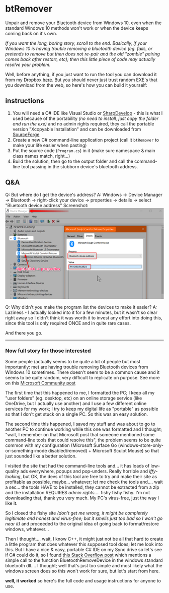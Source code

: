 # btRemover
Unpair and remove your Bluetooth device from Windows 10, even when the standard Windows 10 methods won't work or when the device keeps coming back on it's own.

_If you want the long, boring story, scroll to the end. Basically, if your Windows 10 is having trouble removing a bluetooth device (eg. fails, or pretends to remove but then does not re-pair and the old "zombie" pairing comes back after restart, etc); then this little piece of code may actually resolve your problem._


Well, before anything, if you just want to run the tool you can download it from my Dropbox [here](https://www.dropbox.com/s/8ht4pdrr9p47uft/btRemover.zip?dl=1). But you should never just trust random EXE's that you download from the web, so here's how you can build it yourself:

## instructions
1. You will need a C# IDE like Visual Studio or [SharpDevelop](http://www.icsharpcode.net) - this is what I used because of the portability _(no need to install, just copy the folder and run the exe)_ and no admin rights required, they call the portable version "Xcopyable Installation" and can be downloaded from [SourceForge](https://sourceforge.net/projects/sharpdevelop/files/SharpDevelop%205.x/5.1/SharpDevelop_5.1.0.5216_Xcopyable.zip/download)
2. Create a new C# command-line application project (call it ```btRemover``` to make your life easier when pasting)
3. Put the source code (```Program.cs```) in it (make sure namespace & main class names match, right...)
4. Build the solution, then go to the output folder and call the command-line tool passing in the stubborn device's bluetooth address.

## Q&A
Q: But where do I get the device's address?
A: Windows -> Device Manager -> Bluetooth -> right-click your device -> properties -> details -> select "Bluetooth device address" Screenshot:
![Instructions to get bluetooth address](gettingBluetoothAddress.png "getting bt address")

Q: Why didn't you make the program list the devices to make it easier?
A: Laziness - I actually looked into it for a few minutes, but it wasn't so clear right away so I didn't think it was worth it to invest any effort into doing this, since this tool is only required ONCE and in quite rare cases.

And there you go.

-----
### Now full story for those interested


Some people (actually seems to be quite a lot of people but most importantly: me) are having trouble removing Bluetooth devices from Windows 10 sometimes. There doesn't seem to be a common cause and it seems to be quite random, very difficult to replicate on purpose. See more on this [Microsoft Community post](https://answers.microsoft.com/en-us/windows/forum/windows_10-networking-winpc/unable-to-remove-bluetooth-device-on-windows-10/ea6da83d-583e-4b80-8714-367510879f07)

The first time that this happened to me, I formatted the PC; I keep all my "user folders" (eg. desktop, etc) on an online storage service (like OneDrive, but I actually use another) and I use a few different online services for my work; I try to keep my digital life as "portable" as possible so that I don't get stuck on a single PC. So this was an easy solution.

The second time this happened, I saved my stuff and was about to go to another PC to continue working while this one was formatted and I thought; "wait, I remember on that Microsoft post that someone mentioned some command-line tools that could resolve this", the problem seems to be quite common with my configuration (Microsoft Surface Go (windows-store-only-or-something-mode disabled/removed) + Microsoft Sculpt Mouse) so that just sounded like a better solution.

I visited the site that had the command-line tools and... it has loads of low-quality ads everywhere, popups and pop-unders. Really horrible and _iffy-looking_, but OK, the devs of this tool are free to try and make their site as profitable as possible, maybe... whatever; let me check the tools and.... wait a sec... the tools HAVE to be installed, they cannot be extracted from a zip and the installation REQUIRES *admin rights*.... fishy fishy fishy. I'm not downloading that, thank you very much. My PC's virus-free, just the way I like it.

So I closed the fishy site _(don't get me wrong, it might be completely legitimate and honest and virus-free; but it smells just too bad so I won't go near it)_ and proceeded to the original idea of going back to format/restore windows, whatever...

Then I thought.... wait, I know C++, it might just not be all that hard to create a little program that does whatever this supposed tool does; let me look into this. But I have a nice & easy, portable C# IDE on my Sync drive so let's see if C# could do it, so I found [this Stack Overflow post](https://stackoverflow.com/questions/53746671/how-to-unpair-remove-bluetooth-device-in-windows-with-c-sharp-net) which mentions a simple call to the function BluetoothRemoveDevice in the windows standard bluetooth dll.... I thought; well that's just too simple and most likely what the windows screen does so this won't work for sure, but let's start from here.

**well, it worked** so here's the full code and usage instructions for anyone to use.
